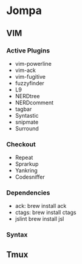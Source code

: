 # Jompa

## VIM

### Active Plugins
* vim-powerline
* vim-ack
* vim-fugitive
* fuzzyfinder
* L9
* NERDtree
* NERDcomment
* tagbar
* Syntastic
* snipmate
* Surround

### Checkout
* Repeat
* Sprarkup
* Yankring
* Codesniffer

### Dependencies
* ack:
    brew install ack
* ctags:
    brew install ctags
* jslint
    brew install jsl

### Syntax

## Tmux
